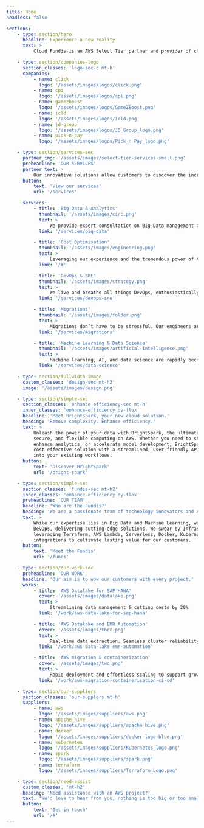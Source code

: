 ```yaml
---
title: Home
headless: false

sections:
    - type: section/hero
      headline: Experience a new reality
      text: >
          Cloud Fundis is an AWS Select Tier partner and provider of cloud-based analytics, big data, machine learning, and DevOps solutions.

    - type: section/companies-logo
      section_classes: 'logo-sec-c mt-h'
      companies:
          - name: click
            logo: '/assets/images/logos/click.png'
          - name: cpi
            logo: '/assets/images/logos/cpi.png'
          - name: gamezboost
            logo: '/assets/images/logos/GameZBoost.png'
          - name: icld
            logo: '/assets/images/logos/icld.png'
          - name: jd-group
            logo: '/assets/images/logos/JD_Group_logo.png'
          - name: pick-n-pay
            logo: '/assets/images/logos/Pick_n_Pay_logo.png'

    - type: section/services-sec
      partner_img: '/assets/images/select-tier-services-small.png'
      preheadline: 'OUR SERVICES'
      partner_text: >
          Our innovative solutions allow customers to discover the incredible insights hidden in their data and the transformative impact of automation technologies.
      button:
          text: 'View our services'
          url: '/services'

      services:
          - title: 'Big Data & Analytics'
            thumbnail: '/assets/images/circ.png'
            text: >
                We provide expert consultation on Big Data management and meticulously implement Data Lakes, Data Warehouses, Dashboarding, and more, unlocking the full potential of your data.
            link: '/services/big-data'

          - title: 'Cost Optimisation'
            thumbnail: '/assets/images/engineering.png'
            text: >
                Leveraging our experience and the tremendous power of AWS solutions, we analyse and optimise your business expenditure, driving significant savings and enhancing your financial agility.
            link: '/#'

          - title: 'DevOps & SRE'
            thumbnail: '/assets/images/strategy.png'
            text: >
                We live and breathe all things DevOps, enthusiastically embracing the transformative impact these practices have on businesses. Let our deep expertise and passion guide you on your DevOps journey.
            link: '/services/devops-sre'

          - title: 'Migrations'
            thumbnail: '/assets/images/folder.png'
            text: >
                Migrations don’t have to be stressful. Our engineers are well versed in a wide range of AWS services and can assist you in the smooth migration of workloads & data of any size to AWS.
            link: '/services/migrations'

          - title: 'Machine Learning & Data Science'
            thumbnail: '/assets/images/artificial-intelligence.png'
            text: >
                Machine learning, AI, and data science are rapidly becoming the pillars of IT, revolutionising how businesses operate. We empower you to build a strong IT foundation that enhances workflows and drives innovation.
            link: '/services/data-science'

    - type: section/fullwidth-image
      custom_classes: 'design-sec mt-h2'
      image: '/assets/images/design.png'

    - type: section/simple-sec
      section_classes: 'enhance efficiency-sec mt-h'
      inner_classes: 'enhance-efficiency dy-flex'
      headline: 'Meet BrightSpark, your new cloud solution.'
      heading: 'Remove complexity. Enhance efficiency.'
      text: >
          Unleash the power of your data with BrightSpark, the ultimate platform for efficient,
          secure, and flexible computing on AWS. Whether you need to streamline data processing,
          enhance analytics, or accelerate model development, BrightSpark offers an accessible and
          cost-effective solution with a streamlined, user-friendly API that seamlessly integrates
          into your existing workflows.
      button:
          text: 'Discover BrightSpark'
          url: '/bright-spark'

    - type: section/simple-sec
      section_classes: 'fundis-sec mt-h2'
      inner_classes: 'enhance-efficiency dy-flex'
      preheadline: 'OUR TEAM'
      headline: 'Who are the Fundis?'
      heading: 'We are a passionate team of technology innovators and AWS-certified professionals.'
      text: >
          While our expertise lies in Big Data and Machine Learning, we also excel in Sys Admin and
          DevOps, delivering cutting-edge solutions. We swear by Infrastructure as Code,
          leveraging Terraform, AWS Lambda, Serverless, Docker, Kubernetes, and seamless
          integrations to cultivate lasting value for our customers.
      button:
          text: 'Meet the Fundis'
          url: '/funds'

    - type: section/our-work-sec
      preheadline: 'OUR WORK'
      headline: 'Our aim is to wow our customers with every project.'
      works:
          - title: 'AWS Datalake for SAP HANA'
            cover: '/assets/images/datalake.png'
            text: >
                Streamlining data management & cutting costs by 20%
            link: '/work/aws-data-lake-for-sap-hana'

          - title: 'AWS Datalake and EMR Automation'
            cover: '/assets/images/thre.png'
            text: >
                Real-time data extraction. Seamless cluster reliability. Advanced data streaming.
            link: '/work/aws-data-lake-emr-automation'

          - title: 'AWS migration & containerization'
            cover: '/assets/images/two.png'
            text: >
                Rapid deployment and effortless scaling to support growth.
            link: '/work/aws-migration-containerisation-ci-cd'

    - type: section/our-suppliers
      section_classes: 'our-supplers mt-h'
      suppliers:
          - name: aws
            logo: '/assets/images/suppliers/aws.png'
          - name: apache_hive
            logo: '/assets/images/suppliers/apache_hive.png'
          - name: docker
            logo: '/assets/images/suppliers/docker-logo-blue.png'
          - name: kubernetes
            logo: '/assets/images/suppliers/Kubernetes_logo.png'
          - name: spark
            logo: '/assets/images/suppliers/spark.png'
          - name: terraform
            logo: '/assets/images/suppliers/Terraform_Logo.png'

    - type: section/need-assist
      custom_classes: 'mt-h2'
      heading: 'Need assistance with an AWS project?'
      text: "We'd love to hear from you, nothing is too big or too small."
      button:
          text: 'Get in touch'
          url: '/#'
---
```

